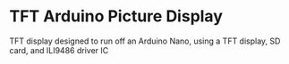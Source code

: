 # TFT Arduino Picture Display
TFT display designed to run off an Arduino Nano, using a TFT display, SD card, and ILI9486 driver IC
